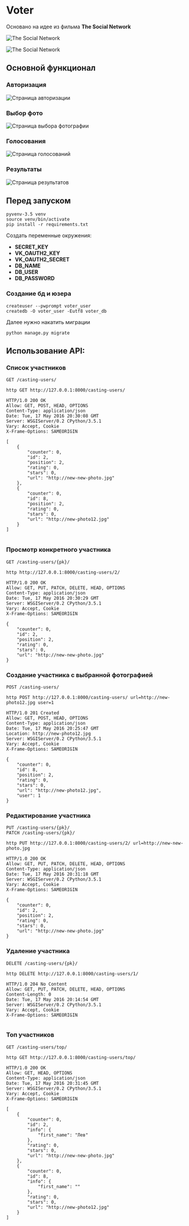 # Voter

Основано на идее из фильма **The Social Network**

![The Social Network](http://images4.fanpop.com/image/photos/20500000/The-Social-Network-movie-still-the-social-network-movie-20534581-2560-1606.jpg)

![The Social Network](http://productplacementblog.com/wp-content/uploads/2015/08/Dell-Product-Placement-in-The-Social-Network-Movie-1.jpg)

## Основной функционал

### Авторизация

![Страница авторизации](design/scr1.png)

### Выбор фото

![Страница выбора фотографии](design/scr2.png)

### Голосования

![Страница голосований](design/scr3.png)

### Результаты

![Страница результатов](design/scr4.png)

## Перед запуском

```
pyvenv-3.5 venv
source venv/bin/activate
pip install -r requirements.txt
```

Создать переменные окружения:

- **SECRET_KEY**
- **VK_OAUTH2_KEY**
- **VK_OAUTH2_SECRET**
- **DB_NAME**
- **DB_USER**
- **DB_PASSWORD**

### Создание бд и юзера

```
createuser --pwprompt voter_user
createdb -O voter_user -Eutf8 voter_db
```

Далее нужно накатить миграции

```
python manage.py migrate
```

## Использование API:

### Список участников
```
GET /casting-users/

http GET http://127.0.0.1:8000/casting-users/

HTTP/1.0 200 OK
Allow: GET, POST, HEAD, OPTIONS
Content-Type: application/json
Date: Tue, 17 May 2016 20:30:08 GMT
Server: WSGIServer/0.2 CPython/3.5.1
Vary: Accept, Cookie
X-Frame-Options: SAMEORIGIN

[
    {
        "counter": 0,
        "id": 2,
        "position": 2,
        "rating": 0,
        "stars": 0,
        "url": "http://new-new-photo.jpg"
    },
    {
        "counter": 0,
        "id": 8,
        "position": 2,
        "rating": 0,
        "stars": 0,
        "url": "http://new-photo12.jpg"
    }
]


```

### Просмотр конкретного участника
```
GET /casting-users/{pk}/

http http://127.0.0.1:8000/casting-users/2/

HTTP/1.0 200 OK
Allow: GET, PUT, PATCH, DELETE, HEAD, OPTIONS
Content-Type: application/json
Date: Tue, 17 May 2016 20:30:29 GMT
Server: WSGIServer/0.2 CPython/3.5.1
Vary: Accept, Cookie
X-Frame-Options: SAMEORIGIN

{
    "counter": 0,
    "id": 2,
    "position": 2,
    "rating": 0,
    "stars": 0,
    "url": "http://new-new-photo.jpg"
}

```
### Создание участника с выбранной фотографией
```
POST /casting-users/

http POST http://127.0.0.1:8000/casting-users/ url=http://new-photo12.jpg user=1

HTTP/1.0 201 Created
Allow: GET, POST, HEAD, OPTIONS
Content-Type: application/json
Date: Tue, 17 May 2016 20:25:47 GMT
Location: http://new-photo12.jpg
Server: WSGIServer/0.2 CPython/3.5.1
Vary: Accept, Cookie
X-Frame-Options: SAMEORIGIN

{
    "counter": 0,
    "id": 8,
    "position": 2,
    "rating": 0,
    "stars": 0,
    "url": "http://new-photo12.jpg",
    "user": 1
}

```
### Редактирование участника
```
PUT /casting-users/{pk}/
PATCH /casting-users/{pk}/

http PUT http://127.0.0.1:8000/casting-users/2/ url=http://new-new-photo.jpg

HTTP/1.0 200 OK
Allow: GET, PUT, PATCH, DELETE, HEAD, OPTIONS
Content-Type: application/json
Date: Tue, 17 May 2016 20:31:18 GMT
Server: WSGIServer/0.2 CPython/3.5.1
Vary: Accept, Cookie
X-Frame-Options: SAMEORIGIN

{
    "counter": 0,
    "id": 2,
    "position": 2,
    "rating": 0,
    "stars": 0,
    "url": "http://new-new-photo.jpg"
}

```

### Удаление участника
```
DELETE /casting-users/{pk}/

http DELETE http://127.0.0.1:8000/casting-users/1/

HTTP/1.0 204 No Content
Allow: GET, PUT, PATCH, DELETE, HEAD, OPTIONS
Content-Length: 0
Date: Tue, 17 May 2016 20:14:54 GMT
Server: WSGIServer/0.2 CPython/3.5.1
Vary: Accept, Cookie
X-Frame-Options: SAMEORIGIN


```

### Топ участников

```
GET /casting-users/top/

http GET http://127.0.0.1:8000/casting-users/top/

HTTP/1.0 200 OK
Allow: GET, HEAD, OPTIONS
Content-Type: application/json
Date: Tue, 17 May 2016 20:31:45 GMT
Server: WSGIServer/0.2 CPython/3.5.1
Vary: Accept, Cookie
X-Frame-Options: SAMEORIGIN

[
    {
        "counter": 0,
        "id": 2,
        "info": {
            "first_name": "Лев"
        },
        "rating": 0,
        "stars": 0,
        "url": "http://new-new-photo.jpg"
    },
    {
        "counter": 0,
        "id": 8,
        "info": {
            "first_name": ""
        },
        "rating": 0,
        "stars": 0,
        "url": "http://new-photo12.jpg"
    }
]

```
